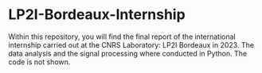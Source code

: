 # LP2I-Bordeaux-Internship
Within this repository, you will find the final report of the international internship carried out at the CNRS Laboratory: LP2I Bordeaux in 2023.
The data analysis and the signal processing where conducted in Python. The code is not shown. 
